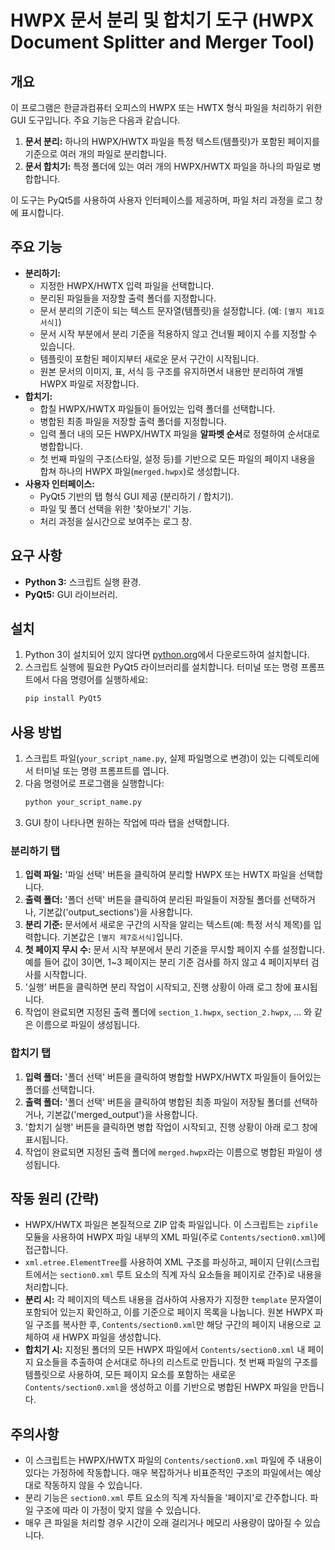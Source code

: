 # HWPX 문서 분리 및 합치기 도구 (HWPX Document Splitter and Merger Tool)

## 개요

이 프로그램은 한글과컴퓨터 오피스의 HWPX 또는 HWTX 형식 파일을 처리하기 위한 GUI 도구입니다. 주요 기능은 다음과 같습니다.

1.  **문서 분리:** 하나의 HWPX/HWTX 파일을 특정 텍스트(템플릿)가 포함된 페이지를 기준으로 여러 개의 파일로 분리합니다.
2.  **문서 합치기:** 특정 폴더에 있는 여러 개의 HWPX/HWTX 파일을 하나의 파일로 병합합니다.

이 도구는 PyQt5를 사용하여 사용자 인터페이스를 제공하며, 파일 처리 과정을 로그 창에 표시합니다.

## 주요 기능

* **분리하기:**
    * 지정한 HWPX/HWTX 입력 파일을 선택합니다.
    * 분리된 파일들을 저장할 출력 폴더를 지정합니다.
    * 문서 분리의 기준이 되는 텍스트 문자열(템플릿)을 설정합니다. (예: `[별지 제1호서식]`)
    * 문서 시작 부분에서 분리 기준을 적용하지 않고 건너뛸 페이지 수를 지정할 수 있습니다.
    * 템플릿이 포함된 페이지부터 새로운 문서 구간이 시작됩니다.
    * 원본 문서의 이미지, 표, 서식 등 구조를 유지하면서 내용만 분리하여 개별 HWPX 파일로 저장합니다.
* **합치기:**
    * 합칠 HWPX/HWTX 파일들이 들어있는 입력 폴더를 선택합니다.
    * 병합된 최종 파일을 저장할 출력 폴더를 지정합니다.
    * 입력 폴더 내의 모든 HWPX/HWTX 파일을 **알파벳 순서**로 정렬하여 순서대로 병합합니다.
    * 첫 번째 파일의 구조(스타일, 설정 등)를 기반으로 모든 파일의 페이지 내용을 합쳐 하나의 HWPX 파일(`merged.hwpx`)로 생성합니다.
* **사용자 인터페이스:**
    * PyQt5 기반의 탭 형식 GUI 제공 (분리하기 / 합치기).
    * 파일 및 폴더 선택을 위한 '찾아보기' 기능.
    * 처리 과정을 실시간으로 보여주는 로그 창.

## 요구 사항

* **Python 3:** 스크립트 실행 환경.
* **PyQt5:** GUI 라이브러리.

## 설치

1.  Python 3이 설치되어 있지 않다면 [python.org](https://www.python.org/)에서 다운로드하여 설치합니다.
2.  스크립트 실행에 필요한 PyQt5 라이브러리를 설치합니다. 터미널 또는 명령 프롬프트에서 다음 명령어를 실행하세요:
    ```bash
    pip install PyQt5
    ```

## 사용 방법

1.  스크립트 파일(`your_script_name.py`, 실제 파일명으로 변경)이 있는 디렉토리에서 터미널 또는 명령 프롬프트를 엽니다.
2.  다음 명령어로 프로그램을 실행합니다:
    ```bash
    python your_script_name.py
    ```
3.  GUI 창이 나타나면 원하는 작업에 따라 탭을 선택합니다.

### 분리하기 탭

1.  **입력 파일:** '파일 선택' 버튼을 클릭하여 분리할 HWPX 또는 HWTX 파일을 선택합니다.
2.  **출력 폴더:** '폴더 선택' 버튼을 클릭하여 분리된 파일들이 저장될 폴더를 선택하거나, 기본값('output\_sections')을 사용합니다.
3.  **분리 기준:** 문서에서 새로운 구간의 시작을 알리는 텍스트(예: 특정 서식 제목)를 입력합니다. 기본값은 `[별지 제7호서식]`입니다.
4.  **첫 페이지 무시 수:** 문서 시작 부분에서 분리 기준을 무시할 페이지 수를 설정합니다. 예를 들어 값이 3이면, 1~3 페이지는 분리 기준 검사를 하지 않고 4 페이지부터 검사를 시작합니다.
5.  '실행' 버튼을 클릭하면 분리 작업이 시작되고, 진행 상황이 아래 로그 창에 표시됩니다.
6.  작업이 완료되면 지정된 출력 폴더에 `section_1.hwpx`, `section_2.hwpx`, ... 와 같은 이름으로 파일이 생성됩니다.

### 합치기 탭

1.  **입력 폴더:** '폴더 선택' 버튼을 클릭하여 병합할 HWPX/HWTX 파일들이 들어있는 폴더를 선택합니다.
2.  **출력 폴더:** '폴더 선택' 버튼을 클릭하여 병합된 최종 파일이 저장될 폴더를 선택하거나, 기본값('merged\_output')을 사용합니다.
3.  '합치기 실행' 버튼을 클릭하면 병합 작업이 시작되고, 진행 상황이 아래 로그 창에 표시됩니다.
4.  작업이 완료되면 지정된 출력 폴더에 `merged.hwpx`라는 이름으로 병합된 파일이 생성됩니다.

## 작동 원리 (간략)

* HWPX/HWTX 파일은 본질적으로 ZIP 압축 파일입니다. 이 스크립트는 `zipfile` 모듈을 사용하여 HWPX 파일 내부의 XML 파일(주로 `Contents/section0.xml`)에 접근합니다.
* `xml.etree.ElementTree`를 사용하여 XML 구조를 파싱하고, 페이지 단위(스크립트에서는 `section0.xml` 루트 요소의 직계 자식 요소들을 페이지로 간주)로 내용을 처리합니다.
* **분리 시:** 각 페이지의 텍스트 내용을 검사하여 사용자가 지정한 `template` 문자열이 포함되어 있는지 확인하고, 이를 기준으로 페이지 목록을 나눕니다. 원본 HWPX 파일 구조를 복사한 후, `Contents/section0.xml`만 해당 구간의 페이지 내용으로 교체하여 새 HWPX 파일을 생성합니다.
* **합치기 시:** 지정된 폴더의 모든 HWPX 파일에서 `Contents/section0.xml` 내 페이지 요소들을 추출하여 순서대로 하나의 리스트로 만듭니다. 첫 번째 파일의 구조를 템플릿으로 사용하여, 모든 페이지 요소를 포함하는 새로운 `Contents/section0.xml`을 생성하고 이를 기반으로 병합된 HWPX 파일을 만듭니다.

## 주의사항

* 이 스크립트는 HWPX/HWTX 파일의 `Contents/section0.xml` 파일에 주 내용이 있다는 가정하에 작동합니다. 매우 복잡하거나 비표준적인 구조의 파일에서는 예상대로 작동하지 않을 수 있습니다.
* 분리 기능은 `section0.xml` 루트 요소의 직계 자식들을 '페이지'로 간주합니다. 파일 구조에 따라 이 가정이 맞지 않을 수 있습니다.
* 매우 큰 파일을 처리할 경우 시간이 오래 걸리거나 메모리 사용량이 많아질 수 있습니다.